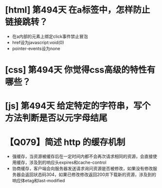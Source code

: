 # [html] 第494天 在a标签中，怎样防止链接跳转？

- 在a内部的元素上绑定click事件禁止冒泡
- href设为javascript:void(0)
- pointer-events设为none

# [css] 第494天 你觉得css高级的特性有哪些？

# [js] 第494天 给定特定的字符串，写个方法判断是否以元字母结尾

# 【Q079】简述 http 的缓存机制

- 强缓存，当资源被缓存后在一定时间内都不会再次请求相同的资源，会直接使用缓存，涉及到的响应头expires和cache-control
- 协商缓存，客户端会向服务器发送请求询问资源是否被修改，如果没有修改服务器会返回状态码304，如果已修改修改返回200并下载新的资源，涉及到的响应体etag和last-modified

